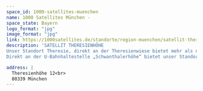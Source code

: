 ```yaml
---
space_id: 1000-satellites-muenchen
name: 1000 Satellites München -
space_state: Bayern
logo_format: "jpg"
image_format: "jpg"
link: https://1000satellites.de/standorte/region-muenchen/satellit-theresienhoehe/
description: 'SATELLIT THERESIENHÖHE
Unser Standort Theresie, direkt an der Theresienwiese bietet mehr als nur Büroflächen. Hier verschmelzen das lebhafte kulturelle Treiben wie das Oktoberfest mit inspirierendem Arbeitsumfeld. Der moderne Bürobau mit großen Fenstern und Glasfronten eröffnet eine fantastische Aussicht über die Dächer von München, ideal für kreative Köpfe und Geschäftsleute, die eine dynamische und inspirierende Umgebung suchen.
Direkt an der U-Bahnhaltestelle „Schwanthalerhöhe“ bietet unser Standort auf 1.800 qm mehr als 200 voll ausgestattete, nach den Arbeitsstättenrichtlinien (ASR) konforme Arbeitsplätze. Diese umfassen sowohl Exklusivbüros als auch flexible Arbeitsplätze, ideal für Unternehmen und Einzelpersonen, die Wert auf Qualität und Zugänglichkeit legen.'

address: |
  Theresienhöhe 12<br>
  80339 München
---
```

